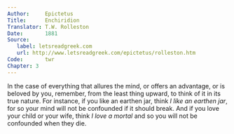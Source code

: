 ```yaml
---
Author:     Epictetus  
Title:      Enchiridion  
Translator: T.W. Rolleston  
Date:       1881  
Source:
   label: letsreadgreek.com
   url: http://www.letsreadgreek.com/epictetus/rolleston.htm
Code:       twr  
Chapter: 3
---
```


In the case of everything that allures the mind, or offers an advantage, or is
beloved by you, remember, from the least thing upward, to think of it in its
true nature. For instance, if you like an earthen jar, think *I like an earthen
jar*, for so your mind will not be confounded if it should break.  And if you
love your child or your wife, think *I love a mortal* and so you will not be
confounded when they die.




